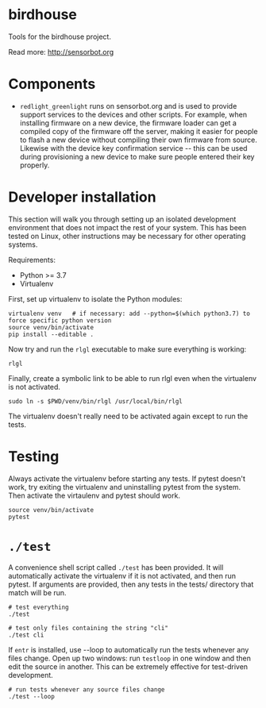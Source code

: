# birdhouse
Tools for the birdhouse project.

Read more: http://sensorbot.org


Components
==========

- `redlight_greenlight` runs on sensorbot.org and is used to provide support
  services to the devices and other scripts.  For example, when
  installing firmware on a new device, the firmware loader can get a compiled
  copy of the firmware off the server, making it easier for people to flash a
  new device without compiling their own firmware from source.  Likewise with
  the device key confirmation service -- this can be used during provisioning a
  new device to make sure people entered their key properly.


Developer installation
======================

This section will walk you through setting up an isolated development
environment that does not impact the rest of your system. This has been tested
on Linux, other instructions may be necessary for other operating systems.

Requirements:
- Python >= 3.7
- Virtualenv

First, set up virtualenv to isolate the Python modules:

    virtualenv venv   # if necessary: add --python=$(which python3.7) to force specific python version
    source venv/bin/activate
    pip install --editable .

Now try and run the `rlgl` executable to make sure everything is working:

    rlgl

Finally, create a symbolic link to be able to run rlgl even when the virtualenv
is not activated.

    sudo ln -s $PWD/venv/bin/rlgl /usr/local/bin/rlgl

The virtualenv doesn't really need to be activated again except to run the tests.


Testing
=======

Always activate the virtualenv before starting any tests.  If pytest doesn't
work, try exiting the virtualenv and uninstalling pytest from the system. Then
activate the virtaulenv and pytest should work.

    source venv/bin/activate
    pytest

# `./test`

A convenience shell script called `./test` has been provided. It will
automatically activate the virtualenv if it is not activated, and then run
pytest. If arguments are provided, then any tests in the tests/ directory that
match will be run.

    # test everything
    ./test

    # test only files containing the string "cli"
    ./test cli

If `entr` is installed, use --loop to automatically run the tests whenever any
files change. Open up two windows: run `testloop` in one window and then edit
the source in another. This can be extremely effective for test-driven
development.

    # run tests whenever any source files change
    ./test --loop
